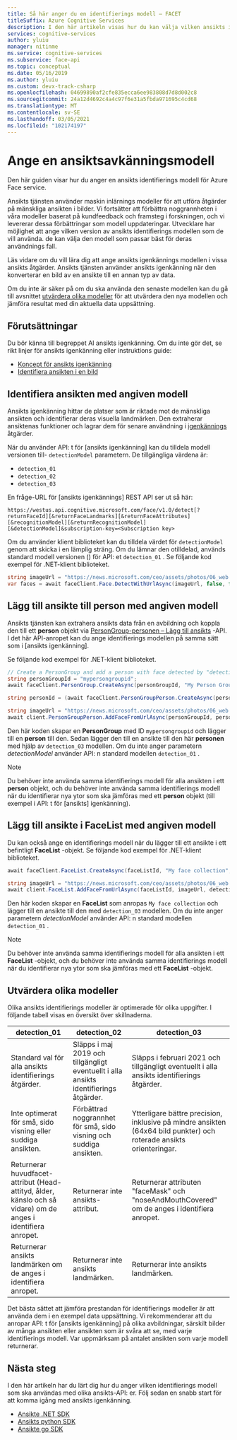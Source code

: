 ```yaml
---
title: Så här anger du en identifierings modell – FACET
titleSuffix: Azure Cognitive Services
description: I den här artikeln visas hur du kan välja vilken ansikts identifierings modell som ska användas med ditt Azure-ansikts program.
services: cognitive-services
author: yluiu
manager: nitinme
ms.service: cognitive-services
ms.subservice: face-api
ms.topic: conceptual
ms.date: 05/16/2019
ms.author: yluiu
ms.custom: devx-track-csharp
ms.openlocfilehash: 04699890af2cfe835ecca6ee983808d7d8d002c8
ms.sourcegitcommit: 24a12d4692c4a4c97f6e31a5fbda971695c4cd68
ms.translationtype: MT
ms.contentlocale: sv-SE
ms.lasthandoff: 03/05/2021
ms.locfileid: "102174197"
---
```

# <a name="specify-a-face-detection-model"></a>Ange en ansiktsavkänningsmodell

Den här guiden visar hur du anger en ansikts identifierings modell för Azure Face service.

Ansikts tjänsten använder maskin inlärnings modeller för att utföra åtgärder på mänskliga ansikten i bilder. Vi fortsätter att förbättra noggrannheten i våra modeller baserat på kundfeedback och framsteg i forskningen, och vi levererar dessa förbättringar som modell uppdateringar. Utvecklare har möjlighet att ange vilken version av ansikts identifierings modellen som de vill använda. de kan välja den modell som passar bäst för deras användnings fall.

Läs vidare om du vill lära dig att ange ansikts igenkännings modellen i vissa ansikts åtgärder. Ansikts tjänsten använder ansikts igenkänning när den konverterar en bild av en ansikte till en annan typ av data.

Om du inte är säker på om du ska använda den senaste modellen kan du gå till avsnittet [utvärdera olika modeller](#evaluate-different-models) för att utvärdera den nya modellen och jämföra resultat med din aktuella data uppsättning.

## <a name="prerequisites"></a>Förutsättningar

Du bör känna till begreppet AI ansikts igenkänning. Om du inte gör det, se rikt linjer för ansikts igenkänning eller instruktions guide:

* [Koncept för ansikts igenkänning](../concepts/face-detection.md)
* [Identifiera ansikten i en bild](HowtoDetectFacesinImage.md)

## <a name="detect-faces-with-specified-model"></a>Identifiera ansikten med angiven modell

Ansikts igenkänning hittar de platser som är riktade mot de mänskliga ansikten och identifierar deras visuella landmärken. Den extraherar ansiktenas funktioner och lagrar dem för senare användning i [igenkännings](../concepts/face-recognition.md) åtgärder.

När du använder API: t för [ansikts igenkänning] kan du tilldela modell versionen till- `detectionModel` parametern. De tillgängliga värdena är:

* `detection_01`
* `detection_02`
* `detection_03`

En fråge-URL för [ansikts igenkännings] REST API ser ut så här:

`https://westus.api.cognitive.microsoft.com/face/v1.0/detect[?returnFaceId][&returnFaceLandmarks][&returnFaceAttributes][&recognitionModel][&returnRecognitionModel][&detectionModel]&subscription-key=<Subscription key>`

Om du använder klient biblioteket kan du tilldela värdet för `detectionModel` genom att skicka i en lämplig sträng. Om du lämnar den otilldelad, används standard modell versionen () för API: et `detection_01` . Se följande kod exempel för .NET-klient biblioteket.

```csharp
string imageUrl = "https://news.microsoft.com/ceo/assets/photos/06_web.jpg";
var faces = await faceClient.Face.DetectWithUrlAsync(imageUrl, false, false, recognitionModel: "recognition_04", detectionModel: "detection_03");
```

## <a name="add-face-to-person-with-specified-model"></a>Lägg till ansikte till person med angiven modell

Ansikts tjänsten kan extrahera ansikts data från en avbildning och koppla den till ett **person** objekt via [PersonGroup-personen – Lägg till ansikts](https://westus.dev.cognitive.microsoft.com/docs/services/563879b61984550e40cbbe8d/operations/563879b61984550f3039523b) -API. I det här API-anropet kan du ange identifierings modellen på samma sätt som i [ansikts igenkänning].

Se följande kod exempel för .NET-klient biblioteket.

```csharp
// Create a PersonGroup and add a person with face detected by "detection_03" model
string personGroupId = "mypersongroupid";
await faceClient.PersonGroup.CreateAsync(personGroupId, "My Person Group Name", recognitionModel: "recognition_04");

string personId = (await faceClient.PersonGroupPerson.CreateAsync(personGroupId, "My Person Name")).PersonId;

string imageUrl = "https://news.microsoft.com/ceo/assets/photos/06_web.jpg";
await client.PersonGroupPerson.AddFaceFromUrlAsync(personGroupId, personId, imageUrl, detectionModel: "detection_03");
```

Den här koden skapar en **PersonGroup** med ID `mypersongroupid` och lägger till en **person** till den. Sedan lägger den till en ansikte till den här **personen** med hjälp av `detection_03` modellen. Om du inte anger parametern *detectionModel* använder API: n standard modellen `detection_01` .

> [!NOTE]
> Du behöver inte använda samma identifierings modell för alla ansikten i ett **person** objekt, och du behöver inte använda samma identifierings modell när du identifierar nya ytor som ska jämföras med ett **person** objekt (till exempel i API: t för [ansikts] igenkänning).

## <a name="add-face-to-facelist-with-specified-model"></a>Lägg till ansikte i FaceList med angiven modell

Du kan också ange en identifierings modell när du lägger till ett ansikte i ett befintligt **FaceList** -objekt. Se följande kod exempel för .NET-klient biblioteket.

```csharp
await faceClient.FaceList.CreateAsync(faceListId, "My face collection", recognitionModel: "recognition_04");

string imageUrl = "https://news.microsoft.com/ceo/assets/photos/06_web.jpg";
await client.FaceList.AddFaceFromUrlAsync(faceListId, imageUrl, detectionModel: "detection_03");
```

Den här koden skapar en **FaceList** som anropas `My face collection` och lägger till en ansikte till den med `detection_03` modellen. Om du inte anger parametern *detectionModel* använder API: n standard modellen `detection_01` .

> [!NOTE]
> Du behöver inte använda samma identifierings modell för alla ansikten i ett **FaceList** -objekt, och du behöver inte använda samma identifierings modell när du identifierar nya ytor som ska jämföras med ett **FaceList** -objekt.

## <a name="evaluate-different-models"></a>Utvärdera olika modeller

Olika ansikts identifierings modeller är optimerade för olika uppgifter. I följande tabell visas en översikt över skillnaderna.

|**detection_01**  |**detection_02**  |**detection_03** 
|---------|---------|---|
|Standard val för alla ansikts identifierings åtgärder. | Släpps i maj 2019 och tillgängligt eventuellt i alla ansikts identifierings åtgärder. |  Släpps i februari 2021 och tillgängligt eventuellt i alla ansikts identifierings åtgärder.
|Inte optimerat för små, sido visning eller suddiga ansikten.  | Förbättrad noggrannhet för små, sido visning och suddiga ansikten. | Ytterligare bättre precision, inklusive på mindre ansikten (64x64 bild punkter) och roterade ansikts orienteringar.
|Returnerar huvudfacet-attribut (Head-attityd, ålder, känslo och så vidare) om de anges i identifiera anropet. |  Returnerar inte ansikts-attribut.     | Returnerar attributen "faceMask" och "noseAndMouthCovered" om de anges i identifiera anropet.
|Returnerar ansikts landmärken om de anges i identifiera anropet.   | Returnerar inte ansikts landmärken.  | Returnerar inte ansikts landmärken.

Det bästa sättet att jämföra prestandan för identifierings modeller är att använda dem i en exempel data uppsättning. Vi rekommenderar att du anropar API: t för [ansikts igenkänning] på olika avbildningar, särskilt bilder av många ansikten eller ansikten som är svåra att se, med varje identifierings modell. Var uppmärksam på antalet ansikten som varje modell returnerar.

## <a name="next-steps"></a>Nästa steg

I den här artikeln har du lärt dig hur du anger vilken identifierings modell som ska användas med olika ansikts-API: er. Följ sedan en snabb start för att komma igång med ansikts igenkänning.

* [Ansikte .NET SDK](../quickstarts/client-libraries.md?pivots=programming-language-csharp%253fpivots%253dprogramming-language-csharp)
* [Ansikts python SDK](../quickstarts/client-libraries.md?pivots=programming-language-python%253fpivots%253dprogramming-language-python)
* [Ansikte go SDK](../quickstarts/client-libraries.md?pivots=programming-language-go%253fpivots%253dprogramming-language-go)

[Ansiktsigenkänning – Känna igen]: https://westus.dev.cognitive.microsoft.com/docs/services/563879b61984550e40cbbe8d
[Face - Find Similar]: https://westus.dev.cognitive.microsoft.com/docs/services/563879b61984550e40cbbe8d/operations/563879b61984550f30395237
[Ansiktsigenkänning – identifiera]: https://westus.dev.cognitive.microsoft.com/docs/services/563879b61984550e40cbbe8d/operations/563879b61984550f30395239
[Face - Verify]: https://westus.dev.cognitive.microsoft.com/docs/services/563879b61984550e40cbbe8d/operations/563879b61984550f3039523a
[PersonGroup - Create]: https://westus.dev.cognitive.microsoft.com/docs/services/563879b61984550e40cbbe8d/operations/563879b61984550f30395244
[PersonGroup - Get]: https://westus.dev.cognitive.microsoft.com/docs/services/563879b61984550e40cbbe8d/operations/563879b61984550f30395246
[PersonGroup Person - Add Face]: https://westus.dev.cognitive.microsoft.com/docs/services/563879b61984550e40cbbe8d/operations/563879b61984550f3039523b
[PersonGroup - Train]: https://westus.dev.cognitive.microsoft.com/docs/services/563879b61984550e40cbbe8d/operations/563879b61984550f30395249
[LargePersonGroup - Create]: https://westus.dev.cognitive.microsoft.com/docs/services/563879b61984550e40cbbe8d/operations/599acdee6ac60f11b48b5a9d
[FaceList - Create]: https://westus.dev.cognitive.microsoft.com/docs/services/563879b61984550e40cbbe8d/operations/563879b61984550f3039524b
[FaceList - Get]: https://westus.dev.cognitive.microsoft.com/docs/services/563879b61984550e40cbbe8d/operations/563879b61984550f3039524c
[FaceList - Add Face]: https://westus.dev.cognitive.microsoft.com/docs/services/563879b61984550e40cbbe8d/operations/563879b61984550f30395250
[LargeFaceList - Create]: https://westus.dev.cognitive.microsoft.com/docs/services/563879b61984550e40cbbe8d/operations/5a157b68d2de3616c086f2cc